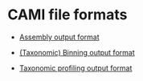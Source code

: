 # CAMI file formats

* [Assembly output format](CAMI_A_specification.mkd)

* [(Taxonomic) Binning output format](CAMI_B_specification.mkd)

* [Taxonomic profiling output format](CAMI_TP_specification.mkd)
